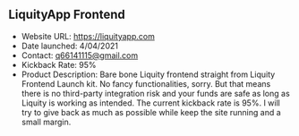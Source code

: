 ## LiquityApp Frontend
- Website URL: https://liquityapp.com
- Date launched: 4/04/2021
- Contact: q66141115@gmail.com
- Kickback Rate: 95%
- Product Description: Bare bone Liquity frontend straight from Liquity Frontend Launch kit. No fancy functionalities, sorry. But that means there is no third-party integration risk and your funds are safe as long as Liquity is working as intended. The current kickback rate is 95%. I will try to give back as much as possible while keep the site running and a small margin.
